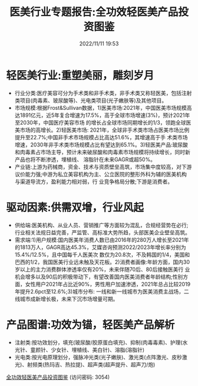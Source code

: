 ﻿---
title: 医美行业专题报告:全功效轻医美产品投资图鉴
date: 2022/11/11 19:53
tags:
- 医美
updated: 1970-01-01 08:00:00
---

# 轻医美行业:重塑美丽，雕刻岁月
- 行业分类:医疗美容可分为手术类和非手术类，非手术类又称轻医美，包括注射类项目(肉毒素、玻尿酸等)、光电类项目(光子嫩肤等)及其他项目。
- 市场规模:根据Frost&Sullivan数据，1)医美市场:2021年，中国医美市场规模高达1891亿元，近5年复合增速为17.5%，高于全球市场增速(3%)，预计2021年至2030年，中国医疗美容市场 的增长占全球市场同期增长的1/3，领跑全球医美市场的高增长。2)轻医美市场: 2021年，全球非手术类市场占医美市场比例提升至22.7%;中国非手术市场规模占比高达51.6%，其增速高于手 术类市场增速，2030年非手术类市场规模占比有望达到65.1%。3)轻医美产品:玻尿酸和肉毒素占市场主导，预计未来破尿酸和肉毒素市场规模将持续增长，同时新产品也将不断渗透，埋植线、 溶脂针在未来GAGR或超50%。
- 产业链:上游为药械商，资金、技术与资质壁垒高筑，市场集中度较高，对下游议价能力强;中游为私立美容机构为主、公立医院的整形外科为辅的医美机构与渠道导流方，盈利能力相对弱，行 业竞争格局分散;下游是消费者。
# 驱动因素:供需双增，行业风起
- 供给端:医美机构、从业人员、营销推广等方面较为混乱，合规经营势在必行;行业相关法规日益完善，严监管、高标准大势所趋，头部医美企业壁垒高筑。
- 需求端:1)用户规模:国内医美年消费人数已由2016年的280万人增长至2021年的1813万人，GAGR高达45.3%，艾媒咨询预测2022/2023年增长率分别为15.4%/12.5%，且中国每千人医美次 数仅为20.8次，不及韩国的1/4，美国和巴西的1/2，我国医美行业远未触及天花板。2)消费者画像:年龄方面，国内30岁以上的主力消费群体渗透率仅有20%，未来伴随70后、80后接触医美行 业机会增多以及90后的积极带动下，有望改善国内医美消费者年龄结构;性别方面，女性用户2021年占比近90%，男性用户加速渗透，2021年总占比较2019年提升2.6pct至12.6%;3)城市分布: 一线和新一线城市为医美消费主战场，二线城市成新增长极，未来下沉市场增量可期。
# 产品图谱:功效为锚，轻医美产品解析
- 注射类:按功效划分，填充(玻尿酸/胶原蛋白填充)、抑制(肉毒毒素)、护理(水光针、童颜针、少女针、埋植线、美白针)、溶脂(溶脂针)
- 光电类:按光电原理划分，强脉冲光类(光子嫩肤)、激光类(点阵激光、皮秒激光)、射频类(热玛吉、热拉提)、超声类(超声提升、超声刀/炮)

[全功效轻医美产品投资图鉴](https://url12.ctfile.com/f/3948612-722961631-01e5d2?p=3054)
(访问密码: 3054)



